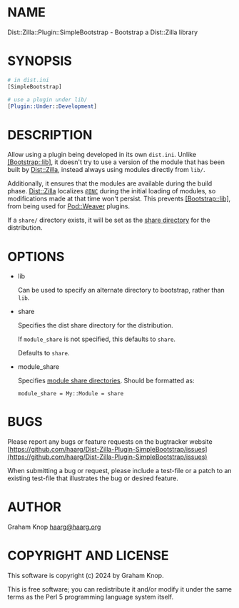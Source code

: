 # NAME

Dist::Zilla::Plugin::SimpleBootstrap - Bootstrap a Dist::Zilla library

# SYNOPSIS

```perl
# in dist.ini
[SimpleBootstrap]

# use a plugin under lib/
[Plugin::Under::Development]
```

# DESCRIPTION

Allow using a plugin being developed in its own `dist.ini`. Unlike
[\[Bootstrap::lib\]](https://metacpan.org/pod/Dist%3A%3AZilla%3A%3APlugin%3A%3ABootstrap%3A%3Alib), it doesn't try to use
a version of the module that has been built by [Dist::Zilla](https://metacpan.org/pod/Dist%3A%3AZilla), instead always
using modules directly from `lib/`.

Additionally, it ensures that the modules are available during the build phase.
[Dist::Zilla](https://metacpan.org/pod/Dist%3A%3AZilla) localizes [`@INC`](https://metacpan.org/pod/perlvar#INC) during the initial loading
of modules, so modifications made at that time won't persist. This prevents
[\[Bootstrap::lib\]](https://metacpan.org/pod/Dist%3A%3AZilla%3A%3APlugin%3A%3ABootstrap%3A%3Alib), from being used for
[Pod::Weaver](https://metacpan.org/pod/Pod%3A%3AWeaver) plugins.

If a `share/` directory exists, it will be set as the
[share directory](https://metacpan.org/pod/File%3A%3AShareDir#dist_dir) for the distribution.

# OPTIONS

- lib

    Can be used to specify an alternate directory to bootstrap, rather than `lib`.

- share

    Specifies the dist share directory for the distribution.

    If `module_share` is not specified, this defaults to `share`.

    Defaults to `share`.

- module\_share

    Specifies [module share directories](https://metacpan.org/pod/File%3A%3AShareDir#module_dir). Should be formatted as:

    ```
    module_share = My::Module = share
    ```

# BUGS

Please report any bugs or feature requests on the bugtracker website
[https://github.com/haarg/Dist-Zilla-Plugin-SimpleBootstrap/issues](https://github.com/haarg/Dist-Zilla-Plugin-SimpleBootstrap/issues)

When submitting a bug or request, please include a test-file or a
patch to an existing test-file that illustrates the bug or desired
feature.

# AUTHOR

Graham Knop <haarg@haarg.org>

# COPYRIGHT AND LICENSE

This software is copyright (c) 2024 by Graham Knop.

This is free software; you can redistribute it and/or modify it under
the same terms as the Perl 5 programming language system itself.
